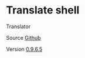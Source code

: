# Translate shell

Translator

Source [Github](https://github.com/soimort/translate-shell)

Version [0.9.6.5](https://github.com/soimort/translate-shell/releases/tag/v0.9.6.5)
